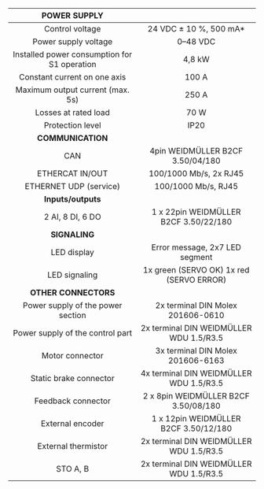 | **POWER SUPPLY** |   |
| :---: | :---: |
| Control voltage | 24 VDC ± 10 %, 500 mA* |
| Power supply voltage | 0–48 VDC |
| Installed power consumption for S1 operation | 4,8 kW |
| Constant current on one axis | 100 A |
| Maximum output current (max. 5s) | 250 A |
| Losses at rated load | 70 W |
| Protection level | IP20 |
| **COMMUNICATION** |   |
| CAN | 4pin WEIDMÜLLER  B2CF 3.50/04/180 |
| ETHERCAT IN/OUT | 100/1000 Mb/s, 2x RJ45 |
| ETHERNET UDP (service) | 100/1000 Mb/s, RJ45 |
| **Inputs/outputs** |   |
| 2 AI, 8 DI, 6 DO | 1 x 22pin WEIDMÜLLER  B2CF 3.50/22/180 |
| **SIGNALING** |   |
| LED display | Error message, 2x7 LED segment |
| LED signaling | 1x green (SERVO OK) 1x red (SERVO ERROR) |
| **OTHER CONNECTORS** |   |
| Power supply of the power section | 2x terminal DIN Molex 201606-0610 |
| Power supply of the control part | 2x terminal DIN WEIDMÜLLER WDU 1.5/R3.5 |
| Motor connector | 3x terminal DIN Molex 201606-6163 |
| Static brake connector | 4x terminal DIN WEIDMÜLLER WDU 1.5/R3.5 |
| Feedback connector | 2 x 8pin WEIDMÜLLER  B2CF 3.50/08/180 |
| External encoder | 1 x 12pin WEIDMÜLLER  B2CF 3.50/12/180 |
| External thermistor | 2x terminal DIN WEIDMÜLLER WDU 1.5/R3.5 |
| STO A, B | 2x terminal DIN WEIDMÜLLER WDU 1.5/R3.5 |
